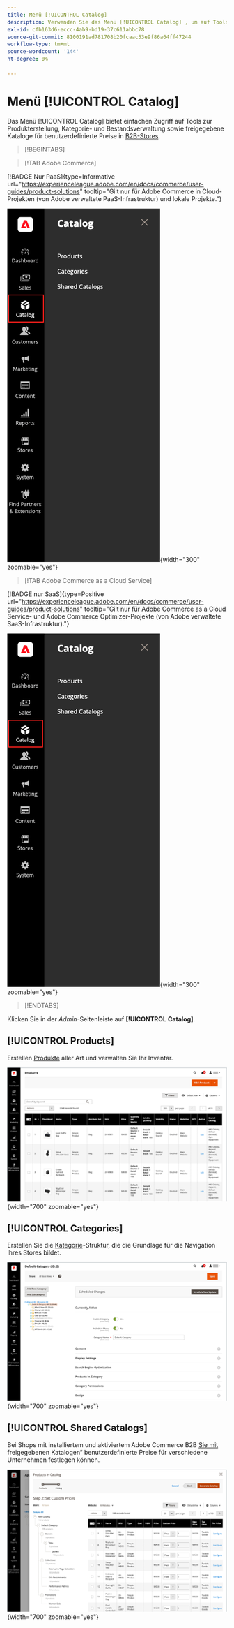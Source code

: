```yaml
---
title: Menü [!UICONTROL Catalog]
description: Verwenden Sie das Menü [!UICONTROL Catalog] , um auf Tools für die Produkterstellung, Kategorie- und Bestandsverwaltung zuzugreifen.
exl-id: cfb163d6-eccc-4ab9-bd19-37c611abbc78
source-git-commit: 8100191ad781708b20fcaac53e9f86a64ff47244
workflow-type: tm+mt
source-wordcount: '144'
ht-degree: 0%

---
```


# Menü [!UICONTROL Catalog]

Das Menü [!UICONTROL Catalog] bietet einfachen Zugriff auf Tools zur Produkterstellung, Kategorie- und Bestandsverwaltung sowie freigegebene Kataloge für benutzerdefinierte Preise in [B2B-Stores](https://experienceleague.adobe.com/docs/commerce-admin/b2b/introduction.html).

>[!BEGINTABS]

>[!TAB Adobe Commerce]

[!BADGE Nur PaaS]{type=Informative url="https://experienceleague.adobe.com/en/docs/commerce/user-guides/product-solutions" tooltip="Gilt nur für Adobe Commerce in Cloud-Projekten (von Adobe verwaltete PaaS-Infrastruktur) und lokale Projekte."}

![Menü Katalog](./assets/admin-menu-catalog.png){width="300" zoomable="yes"}

>[!TAB Adobe Commerce as a Cloud Service]

[!BADGE nur SaaS]{type=Positive url="https://experienceleague.adobe.com/en/docs/commerce/user-guides/product-solutions" tooltip="Gilt nur für Adobe Commerce as a Cloud Service- und Adobe Commerce Optimizer-Projekte (von Adobe verwaltete SaaS-Infrastruktur)."}

![Menü Katalog](./assets/admin-menu-catalog-accs.png){width="300" zoomable="yes"}

>[!ENDTABS]

Klicken Sie in der _Admin_-Seitenleiste auf **[!UICONTROL Catalog]**.

## [!UICONTROL Products]

Erstellen [Produkte](products-list.md) aller Art und verwalten Sie Ihr Inventar.

![Produktraster](./assets/products-grid.png){width="700" zoomable="yes"}

## [!UICONTROL Categories]

Erstellen Sie die [Kategorie](categories.md)-Struktur, die die Grundlage für die Navigation Ihres Stores bildet.

![Kategoriearbeitsbereich](./assets/category-workspace.png){width="700" zoomable="yes"}

## [!UICONTROL Shared Catalogs]

Bei Shops mit installiertem und aktiviertem Adobe Commerce B2B [ Sie mit ](https://experienceleague.adobe.com/docs/commerce-admin/b2b/shared-catalogs/catalog-shared.html)freigegebenen Katalogen“ benutzerdefinierte Preise für verschiedene Unternehmen festlegen können.

![Freigegebene Katalogprodukte](./assets/shared-catalog-setup.png){width="700" zoomable="yes"}
